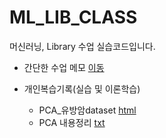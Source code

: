 # ML_LIB_CLASS
머신러닝, Library 수업 실습코드입니다.

- 간단한 수업 메모 [이동](https://github.com/juheefatal/ML_LIB_CLASS/tree/main/class%20writing)

- 개인복습기록(실습 및 이론학습)
  * PCA_유방암dataset [html](https://github.com/juheefatal/ML_LIB_CLASS/blob/main/self-study/0816_PCA_%EC%9C%A0%EB%B0%A9%EC%95%94dataset.html)
  * PCA 내용정리 [txt](https://github.com/juheefatal/ML_LIB_CLASS/blob/main/self-study/0816self_%EB%B9%84%EC%A7%80%EB%8F%84%ED%95%99%EC%8A%B5_PCA.txt)
